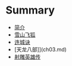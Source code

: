 # Summary
- [简介](README.md)
- [雪山飞狐](ch01.md)
- [连城诀](ch02.md)
- [天龙八部]](ch03.md)
- [射雕英雄传](ch04.md)
